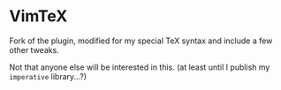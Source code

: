 # VimTeX

Fork of the plugin, modified for my special TeX syntax and include a few other tweaks.

Not that anyone else will be interested in this. (at least until I publish my `imperative` library...?)

